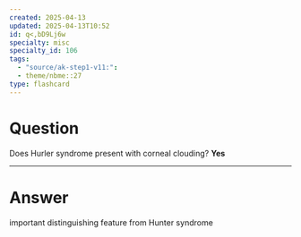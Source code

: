 ```yaml
---
created: 2025-04-13
updated: 2025-04-13T10:52
id: q<,bD9Lj6w
specialty: misc
specialty_id: 106
tags:
  - "source/ak-step1-v11:": 
  - theme/nbme::27
type: flashcard
---
```


# Question
Does Hurler syndrome present with corneal clouding?    **Yes**

---

# Answer
important distinguishing feature from Hunter syndrome